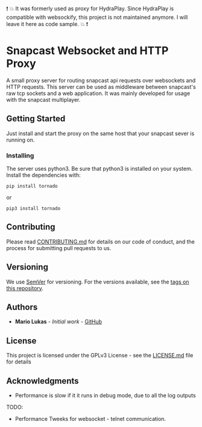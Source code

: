  :exclamation: :boom: It was formerly used as proxy for HydraPlay. Since HydraPlay is compatible with websockify, this project is not maintained anymore. I will leave it here as code sample.  :boom: :exclamation:

# Snapcast Websocket and HTTP Proxy

A small proxy server for routing snapcast api requests over websockets and HTTP requests.
This server can be used as middleware between snapcast's raw tcp sockets and a web application.
It was mainly developed for usage with the snapcast multiplayer.

## Getting Started

Just install and start the proxy on the same host that your snapcast sever is running on.

### Installing

The server uses python3. Be sure that python3 is installed on your system.
Install the dependencies with:

```
pip install tornado
```

or

```
pip3 install tornado
```

## Contributing

Please read [CONTRIBUTING.md](https://gist.github.com/PurpleBooth/b24679402957c63ec426) for details on our code of conduct, and the process for submitting pull requests to us.

## Versioning

We use [SemVer](https://semver.org/) for versioning. For the versions available, see the [tags on this repository](https://github.com/your/project/tags).

## Authors

* **Mario Lukas** - *Initial work* - [GitHub](https://github.com/mariolukas)

## License

This project is licensed under the GPLv3 License - see the [LICENSE.md](LICENSE.md) file for details

## Acknowledgments

* Performance is slow if it it runs in debug mode, due to all the log outputs

TODO:
* Performance Tweeks for websocket - telnet communication.
